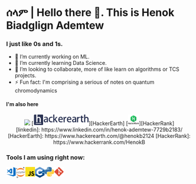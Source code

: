 # ሰላም | Hello there 👋. This is Henok Biadglign Ademtew

### I just like 0s and 1s.

- 🔭 I’m currently working on ML.
- 🌱 I’m currently learning Data Science.
- 👯 I’m looking to collaborate, more of like learn on algorithms or TCS projects.
- ⚡ Fun fact: I'm comprising a serious of notes on quantum chromodynamics

#### I'm also here
<p align="center">

  <img height="30" src="https://img.shields.io/badge/linkedin-blue.svg?&style=for-the-badge&logo=linkedin&logoColor=white" href = "https://www.linkedin.com/in/henok-ademtew-7729b2183/"/>
  [<img height="30" src = "https://github.com/HenokB/HenokB/blob/main/he.png">][HackerEarth]
  [<img height="30" src = "https://github.com/HenokB/HenokB/blob/main/hr.png">][HackerRank]

<br />
[linkedin]: https://www.linkedin.com/in/henok-ademtew-7729b2183/
[HackerEarth]: https://www.hackerearth.com/@henokb2124
[HackerRank]: https://www.hackerrank.com/HenokB

### Tools I am using right now:


<img align="left" alt="Visual Studio Code" width="26px" src="https://raw.githubusercontent.com/HenokB/HenokB/main/vscode.png" />
<img align="left" alt="Jupyter Notebook" width="26px" src="https://raw.githubusercontent.com/HenokB/HenokB/main/jupyter.png" />
<img align="left" alt="js" width="26px" src="https://raw.githubusercontent.com/HenokB/HenokB/main/js.png" />
<img align="left" alt="C++" width="26px" src="https://raw.githubusercontent.com/HenokB/HenokB/main/cpp.png" />
<img align="left" alt="python" width="26px" src="https://raw.githubusercontent.com/HenokB/HenokB/main/python.png" />
<img align="left" alt="git" width="26px" src="https://raw.githubusercontent.com/HenokB/HenokB/main/git.png" />

<br/>


